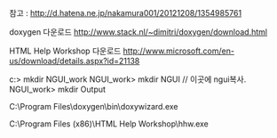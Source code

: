 참고 : http://d.hatena.ne.jp/nakamura001/20121208/1354985761

doxygen 다운로드
http://www.stack.nl/~dimitri/doxygen/download.html

HTML Help Workshop 다운로드
http://www.microsoft.com/en-us/download/details.aspx?id=21138

c:\> mkdir NGUI_work
NGUI_work> mkdir NGUI   // 이곳에 ngui복사.
NGUI_work> mkdir Output


C:\Program Files\doxygen\bin\doxywizard.exe

C:\Program Files (x86)\HTML Help Workshop\hhw.exe